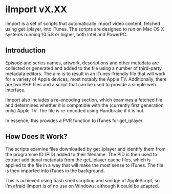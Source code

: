 iImport vX.XX
=============

iImport is a set of scripts that automatically import video content, fetched using get_iplayer, into iTunes. The scripts are designed to run on Mac OS X systems running 10.5.8 or higher, both Intel and PowerPC.


Introduction
------------

Episode and series names, artwork, descriptions and other metadata are collected or generated and added to the file using a number of third-party metadata editors. The aim is to result in an iTunes-friendly file that will work for a variety of Apple devices; most notably the Apple TV. Additionally, there are two PHP files and a script that can be used to provide a simple web interface.

iImport also includes a re-encoding section, which examines a fetched file and determines whether it is compatible with the (currently first generation only) Apple TV. The file is re-encoded using Handbrake if it is not.

In essence, this provides a PVR function to iTunes for get_iplayer.


How Does It Work?
-----------------

The scripts examine files downloaded by get_iplayer and identify them from the programme ID (PID) added to their filename. The PID is then used to extract additional metadata from the get_iplayer cache files, which is applied to the file in a way that will make the most sense to iTunes. The file is then imported into iTunes in the background.

This is achieved using bash shell scripting and smidge of AppleScript, so I'm afraid iImport is of no use on Windows; although it could be adapted.
